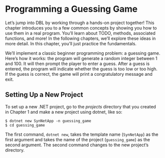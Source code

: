 # Programming a Guessing Game

Let’s jump into DBL by working through a hands-on project together! This
chapter introduces you to a few common concepts by showing you how to use
them in a real program. You’ll learn about TODO, methods, associated
functions, and more! In the following chapters, we’ll explore
these ideas in more detail. In this chapter, you’ll just practice the
fundamentals.

We’ll implement a classic beginner programming problem: a guessing game. Here’s
how it works: the program will generate a random integer between 1 and 100. It
will then prompt the player to enter a guess. After a guess is entered, the
program will indicate whether the guess is too low or too high. If the guess is
correct, the game will print a congratulatory message and exit.

## Setting Up a New Project

To set up a new .NET project, go to the *projects* directory that you created in
Chapter 1 and make a new project using dotnet, like so:

```console
$ dotnet new SynNetApp -n guessing_game
$ cd guessing_game
```

The first command, `dotnet new`, takes the template name (`SynNetApp`) as the first argument and takes the name of the project (`guessing_game`) as the second argument. The second command changes to the new project’s directory.